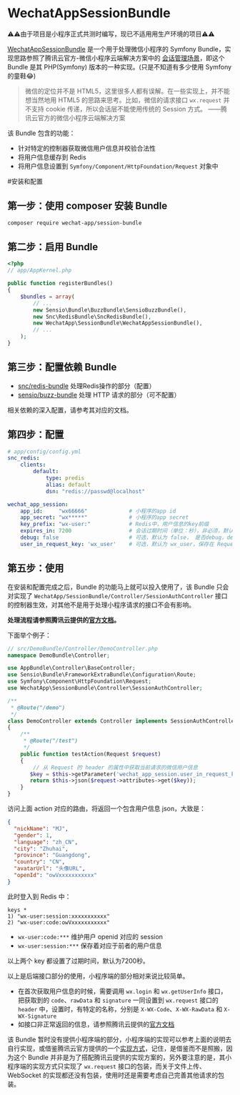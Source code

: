 # WechatAppSessionBundle

⚠️⚠️由于项目是小程序正式共测时编写，现已不适用用生产环境的项目⚠️⚠️


[WechatAppSessionBundle][2] 是一个用于处理微信小程序的 Symfony Bundle，实现思路参照了腾讯云官方-微信小程序云端解决方案中的 [会话管理场景][1]，即这个 Bundle 是其 PHP(Symfony) 版本的一种实现。(只是不知道有多少使用 Symfony 的童鞋😂)


>微信的定位并不是 HTML5，这里很多人都有误解。在一些实现上，并不能想当然地用 HTML5 的思路来思考。比如，微信的请求接口 `wx.request` 并不支持 cookie 传递，所以会话层不能使用传统的 Session 方式。 ——腾讯云官方的微信小程序云端解决方案

该 Bundle 包含的功能：

 - 针对特定的控制器获取微信用户信息并校验合法性
 - 将用户信息缓存到 Redis
 - 将用户信息设置到 `Symfony/Component/HttpFoundation/Request` 对象中

#安装和配置

## 第一步：使用 composer 安装 Bundle
```bash
composer require wechat-app/session-bundle
```

## 第二步：启用 Bundle
```php
<?php
// app/AppKernel.php

public function registerBundles()
{
    $bundles = array(
        // ...
        new Sensio\Bundle\BuzzBundle\SensioBuzzBundle(),
        new Snc\RedisBundle\SncRedisBundle(),
        new WechatApp\SessionBundle\WechatAppSessionBundle(),
        // ...
    );
}
```

## 第三步：配置依赖 Bundle

 - [snc/redis-bundle][3] 处理Redis操作的部分（配置）
 - [sensio/buzz-bundle][4] 处理 HTTP 请求的部分（可不配置）

相关依赖的深入配置，请参考其对应的文档。


## 第四步：配置
```yaml
# app/config/config.yml
snc_redis:
    clients:
        default:
            type: predis
            alias: default
            dsn: "redis://passwd@localhost"

wechat_app_session:
    app_id:     "wx66666"             # 小程序的app id
    app_secret: "wx*****"             # 小程序的app secret
    key_prefix: "wx-user:"            # Redis中，用户信息的key前缀
    expires_in: 7200                  # 会话过期时间（单位：秒），非必须，默认7200
    debug: false                      # 可选，默认为 false， 是否debug，debug模式不会进行真正的验证，在请求中会产生一个假的用户信息
    user_in_request_key: 'wx_user'    # 可选，默认为 wx_user，保存在 Request 中的用户信息所示用的 key
```

## 第五步：使用
在安装和配置完成之后，Bundle 的功能马上就可以投入使用了，该 Bundle 只会对实现了 `WechatApp/SessionBundle/Controller/SessionAuthController` 接口的控制器生效，对其他不是用于处理小程序请求的接口不会有影响。

**处理流程请参照腾讯云提供的[官方文档][5]。**

下面举个例子：
```php
// src/DemoBundle/Controller/DemoController.php
namespace DemoBundle\Controller;

use AppBundle\Controller\BaseController;
use Sensio\Bundle\FrameworkExtraBundle\Configuration\Route;
use Symfony\Component\HttpFoundation\Request;
use WechatApp\SessionBundle\Controller\SessionAuthController;

/**
 * @Route("/demo")
 */
class DemoController extends Controller implements SessionAuthController
{
    /**
     * @Route("/test")
     */
    public function testAction(Request $request) 
    {
        // 从 Request 的 header 的属性中获取当前请求的微信用户信息
       $key = $this->getParameter('wechat_app_session.user_in_request_key');
       return $this->json($request->attributes->get($key));
    }
}
```
访问上面 action 对应的路由，将返回一个包含用户信息 json，大致是：
```json
{
  "nickName": "MJ",
  "gender": 1,
  "language": "zh_CN",
  "city": "Zhuhai",
  "province": "Guangdong",
  "country": "CN",
  "avatarUrl": "头像URL",
  "openId": "owVxxxxxxxxxxx"
}
```
此时登入到 Redis 中：
```redis
keys *
1) "wx-user:session:xxxxxxxxxxx"
2) "wx-user:code:owVxxxxxxxxxxx"
```
- `wx-user:code:***` 维护用户 openid 对应的 session
- `wx-user:session:***` 保存着对应于前者的用户信息

以上两个 key 都设置了过期时间，默认为7200秒。

以上是后端接口部分的使用，小程序端的部分相对来说比较简单。

 - 在首次获取用户信息的时候，需要调用 `wx.login` 和 `wx.getUserInfo` 接口，把获取到的 `code`、`rawData` 和 `signature` 一同设置到 `wx.request` 接口的 `header` 中，设置时，有特定的名称，分别是 `X-WX-Code`、`X-WX-RawData` 和 `X-WX-Signature`
 - 如接口非正常返回的信息，请参照腾讯云提供的[官方文档][5]

该 Bundle 暂时没有提供小程序端的部分，小程序端的实现可以参考上面的说明去自行实现，或借鉴腾讯云官方提供的一个[实现方式][6]，记住，是借鉴而不是照搬，因为这个 Bundle 并非是为了搭配腾讯云提供的实现方案的，另外要注意的是，其小程序端的实现方式只实现了 `wx.request` 接口的包装，而关于文件上传、WebSocket 的实现都还没有包装，使用时还是需要考虑自己完善其他请求的包装。


  [1]: https://www.qcloud.com/doc/product/448/6424
  [2]: https://github.com/jwma/WechatAppSessionBundle
  [3]: https://packagist.org/packages/snc/redis-bundle
  [4]: https://packagist.org/packages/sensio/buzz-bundle
  [5]: https://www.qcloud.com/doc/product/448/6424
  [6]: https://github.com/CFETeam/weapp-session-client
